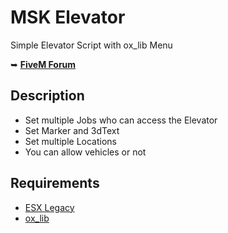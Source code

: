 # MSK Elevator
Simple Elevator Script with ox_lib Menu

➥ **[FiveM Forum](https://forum.cfx.re/t/esx-msk-elevator/5152904)**

## Description
* Set multiple Jobs who can access the Elevator
* Set Marker and 3dText
* Set multiple Locations
* You can allow vehicles or not

## Requirements
* [ESX Legacy](https://github.com/esx-framework/esx_core)
* [ox_lib](https://github.com/overextended/ox_lib)
